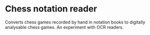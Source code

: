 # Chess notation reader
Converts chess games recorded by hand in notation books to digitally analysable chess games. An experiment with OCR readers. 


